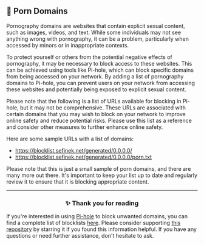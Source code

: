 <!-- SEO DATA FOR BLOCKLIST.SEIFNEK.NET
* Title       : Porn Domains
* Description : 
* Tags        :
* Canonical   : /viewer/info/block/Porn
-->

## 🍑 Porn Domains
Pornography domains are websites that contain explicit sexual content, such as images, videos, and text.
While some individuals may not see anything wrong with pornography, it can be a problem, particularly when accessed by minors or in inappropriate contexts.

To protect yourself or others from the potential negative effects of pornography, it may be necessary to block access to these websites.
This can be achieved using tools like Pi-hole, which can block specific domains from being accessed on your network.
By adding a list of pornography domains to Pi-hole, you can prevent users on your network from accessing these websites and potentially being exposed to explicit sexual content.

Please note that the following is a list of URLs available for blocking in Pi-hole, but it may not be comprehensive.
These URLs are associated with certain domains that you may wish to block on your network to improve online safety and reduce potential risks.
Please use this list as a reference and consider other measures to further enhance online safety.

Here are some sample URLs with a list of domains:
- https://blocklist.sefinek.net/generated/0.0.0.0/
- https://blocklist.sefinek.net/generated/0.0.0.0/porn.txt

Please note that this is just a small sample of porn domains, and there are many more out there.
It's important to keep your list up to date and regularly review it to ensure that it is blocking appropriate content.


<hr>
<h3 align="center">✨ Thank you for reading</h3>
If you're interested in using <a href="../What%20is%20Pi-hole.md">Pi-hole</a> to block unwanted domains, you can find a complete list of blocklists <a href="../../../lists/md/Pi-hole.md">here</a>.
Please consider supporting <a href="https://github.com/sefinek24/Sefinek-Blocklist-Collection" target="_blank">this repository</a> by starring it if you found this information helpful.
If you have any questions or need further assistance, don't hesitate to ask.